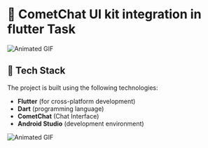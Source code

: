 # 🍦 CometChat UI kit integration in flutter Task 

![Animated GIF](https://i.gifer.com/J4o.gif)

## 🔧 Tech Stack  
The project is built using the following technologies:  

- **Flutter** (for cross-platform development)  
- **Dart** (programming language)  
- **CometChat** (Chat Interface)  
- **Android Studio** (development environment)

![Animated GIF](https://media1.giphy.com/media/l3mZnuz4coJp8EBBm/giphy.gif)


